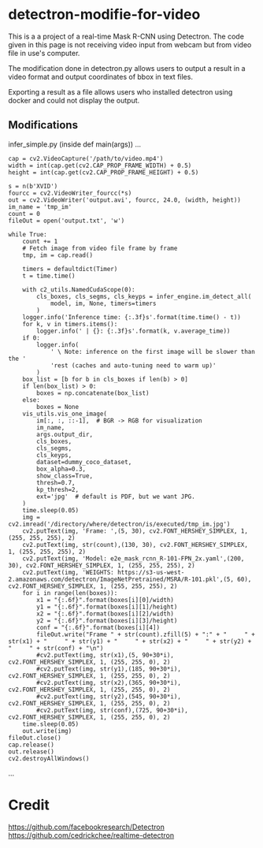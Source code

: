 # detectron-modifie-for-video
This is a a project of a real-time Mask R-CNN using Detectron. The code given in this page is not receiving video input from webcam but from video file in use's computer. 

The modification done in detectron.py allows users to output a result in a video format and output coordinates of bbox in text files.

Exporting a result as a file allows users who installed detectron using docker and could not display the output. 

## Modifications

infer_simple.py (inside def main(args))
...

    cap = cv2.VideoCapture('/path/to/video.mp4')
    width = int(cap.get(cv2.CAP_PROP_FRAME_WIDTH) + 0.5)
    height = int(cap.get(cv2.CAP_PROP_FRAME_HEIGHT) + 0.5)

    s = n(b'XVID')
    fourcc = cv2.VideoWriter_fourcc(*s)
    out = cv2.VideoWriter('output.avi', fourcc, 24.0, (width, height))
    im_name = 'tmp_im'
    count = 0
    fileOut = open('output.txt', 'w')

    while True:
        count += 1
        # Fetch image from video file frame by frame
        tmp, im = cap.read()

        timers = defaultdict(Timer)
        t = time.time()

        with c2_utils.NamedCudaScope(0):
            cls_boxes, cls_segms, cls_keyps = infer_engine.im_detect_all(
                model, im, None, timers=timers
            )
        logger.info('Inference time: {:.3f}s'.format(time.time() - t))
        for k, v in timers.items():
            logger.info(' | {}: {:.3f}s'.format(k, v.average_time))
        if 0:
            logger.info(
                ' \ Note: inference on the first image will be slower than the '
                'rest (caches and auto-tuning need to warm up)'
            )
        box_list = [b for b in cls_boxes if len(b) > 0]
        if len(box_list) > 0:
            boxes = np.concatenate(box_list)
        else:
            boxes = None
        vis_utils.vis_one_image(
            im[:, :, ::-1],  # BGR -> RGB for visualization
            im_name,
            args.output_dir,
            cls_boxes,
            cls_segms,
            cls_keyps,
            dataset=dummy_coco_dataset,
            box_alpha=0.3,
            show_class=True,
            thresh=0.7,
            kp_thresh=2,
            ext='jpg'  # default is PDF, but we want JPG.
        )
        time.sleep(0.05)
        img = cv2.imread('/directory/where/detectron/is/executed/tmp_im.jpg')
        cv2.putText(img, 'Frame: ',(5, 30), cv2.FONT_HERSHEY_SIMPLEX, 1, (255, 255, 255), 2)
        cv2.putText(img, str(count),(130, 30), cv2.FONT_HERSHEY_SIMPLEX, 1, (255, 255, 255), 2)
        cv2.putText(img, 'Model: e2e_mask_rcnn_R-101-FPN_2x.yaml',(200, 30), cv2.FONT_HERSHEY_SIMPLEX, 1, (255, 255, 255), 2)
        cv2.putText(img, 'WEIGHTS: https://s3-us-west-2.amazonaws.com/detectron/ImageNetPretrained/MSRA/R-101.pkl',(5, 60), cv2.FONT_HERSHEY_SIMPLEX, 1, (255, 255, 255), 2)
        for i in range(len(boxes)):
            x1 = "{:.6f}".format(boxes[i][0]/width)
            y1 = "{:.6f}".format(boxes[i][1]/height)
            x2 = "{:.6f}".format(boxes[i][2]/width)
            y2 = "{:.6f}".format(boxes[i][3]/height)
            conf = "{:.6f}".format(boxes[i][4])
            fileOut.write("Frame " + str(count).zfill(5) + ":" + "     " + str(x1) + "     " + str(y1) + "     " + str(x2) + "     " + str(y2) + "     " + str(conf) + "\n")
            #cv2.putText(img, str(x1),(5, 90+30*i), cv2.FONT_HERSHEY_SIMPLEX, 1, (255, 255, 0), 2)
            #cv2.putText(img, str(y1),(185, 90+30*i), cv2.FONT_HERSHEY_SIMPLEX, 1, (255, 255, 0), 2)
            #cv2.putText(img, str(x2),(365, 90+30*i), cv2.FONT_HERSHEY_SIMPLEX, 1, (255, 255, 0), 2)
            #cv2.putText(img, str(y2),(545, 90+30*i), cv2.FONT_HERSHEY_SIMPLEX, 1, (255, 255, 0), 2)
            #cv2.putText(img, str(conf),(725, 90+30*i), cv2.FONT_HERSHEY_SIMPLEX, 1, (255, 255, 0), 2)
        time.sleep(0.05)
        out.write(img)
    fileOut.close()
    cap.release()
    out.release()
    cv2.destroyAllWindows()
...

# Credit
https://github.com/facebookresearch/Detectron
https://github.com/cedrickchee/realtime-detectron
